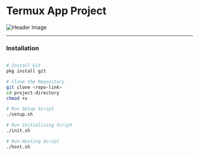 # Termux App Project

![Header Image](img/header.jpg)

---

### Installation

```sh

# Install Git
pkg install git

# Clone the Repository
git clone <repo-link>
cd project-directory
chmod +x 

# Run Setup Script
./setup.sh

# Run Initialising Script
./init.sh

# Run Hosting Script
./host.sh

